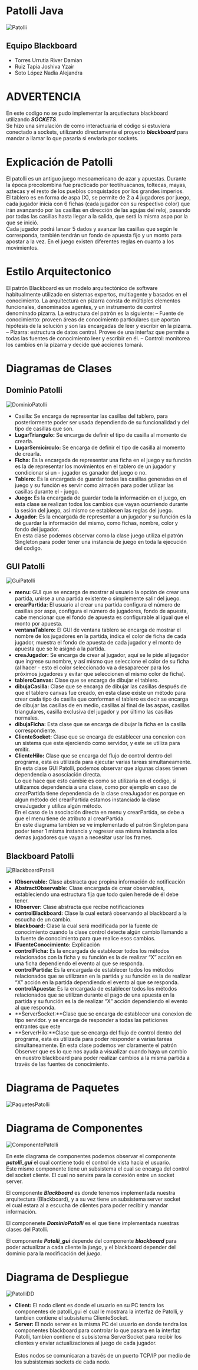 # Patolli Java
![Patolli](https://user-images.githubusercontent.com/75063620/204179461-c6c80d18-4fec-4db4-b7df-5784029cde75.png)

## Equipo Blackboard
- Torres Urrutia River Damian
- Ruiz Tapia Joshiva Yzair
- Soto López Nadia Alejandra

# ADVERTENCIA
En este codigo no se pudo implementar la arqutiectura blackboard utilizando ***SOCKETS***. <br>
Se hizo una simulación de como interactuaria el código si estuviera conectado a sockets, utilizando directamente el proyecto ***blackboard*** para mandar a llamar lo que pasaria si enviaria por sockets.

# Explicación de Patolli
El patolli es un antiguo juego mesoamericano de azar y apuestas. Durante la época precolombina fue practicado por teotihuacanos, toltecas, mayas, aztecas y el resto de los pueblos conquistados por los grandes imperios. <br>
El tablero es en forma de aspa (X), se permite de 2 a 4 jugadores por juego, cada jugador inicia con 6 fichas (cada jugador con su respectivo color) que irán avanzando por las casillas en dirección de las agujas del reloj, pasando por todas las casillas hasta llegar a la salida, que será la misma aspa por la que se inició.  <br>
Cada jugador podrá lanzar 5 dados y avanzar las casillas que según le corresponda, también tendrán un fondo de apuesta fijo y un monto para apostar a la vez. En el juego existen diferentes reglas en cuanto a los movimientos. 

# Estilo Arquitectonico
El patrón Blackboard es un modelo  arquitectónico de software habitualmente utilizado en sistemas expertos, multiagente y basados en el conocimiento.
La arquitectura en pizarra consta de múltiples elementos funcionales, denominados agentes, y un instrumento de control denominado pizarra.
La estructura del patrón es la siguiente:
– Fuente de conocimiento: proveen áreas de conocimiento particulares que aportan hipótesis de la solución y son las encargadas de leer y escribir en la pizarra.
– Pizarra: estructura de datos central. Provee de una interfaz que permite a todas las fuentes de conocimiento leer y escribir en él.
– Control: monitorea los cambios en la pizarra y decide qué acciones tomará.
 

# Diagramas de Clases

## Dominio Patolli
![DominioPatolli](https://user-images.githubusercontent.com/75063620/206385518-c59d5cc3-362a-4371-8e3e-caf90462a868.png)

- Casilla: Se encarga de representar las casillas del tablero, para posteriormente poder ser usada dependiendo de su funcionalidad y del tipo de casillas que son.
- **LugarTriangulo:** Se encarga de definir el tipo de casilla al momento de crearla.
- **LugarSemicirculo:** Se encarga de definir el tipo de casilla al momento de crearla.
- **Ficha:** Es la encargada de representar una ficha en el juego y su función es la de representar los movimientos en el tablero de un jugador y condicionar si un - jugador es ganador del juego o no.
- **Tablero:** Es la encargada de guardar todas las casillas generadas en el juego y su función es servir como almacén para poder utilizar las casillas durante el - juego.
- **Juego:** Es la encargada de guardar toda la información en el juego, en esta clase se realizan todos los cambios que vayan ocurriendo durante la sesión del juego, así mismo se establecen las reglas del juego.
- **Jugador:** Es la encargada de representar a un jugador y su función es la de guardar la información del mismo, como fichas, nombre, color y fondo del jugador. <br>
En esta clase podemos observar como la clase juego utiliza el patrón Singleton para poder tener una instancia de juego en toda la ejecución del codigo.

## GUI Patolli
![GuiPatolli](https://user-images.githubusercontent.com/75063620/206385548-4207b152-921f-4200-b1f4-3575ef2e0934.png)

- **menu:** GUI que se encarga de mostrar al usuario la opción de crear una partida, unirse a una partida existente o simplemente salir del juego.
- **crearPartida:** El usuario al crear una partida configura el número de casillas por aspa, configura el número de jugadores, fondo de apuesta, cabe mencionar que el fondo de apuesta es configurable al igual que el monto por apuesta.
- **ventanaTablero:** El GUI de ventana tablero se encarga de mostrar el nombre de los jugadores en la partida, indica el color de ficha de cada jugador, muestra el fondo de apuesta de cada jugador y el monto de apuesta que se le asignó a la partida.
- **creaJugador:** Se encarga de crear al jugador, aquí se le pide al jugador que ingrese su nombre, y así mismo que seleccione el color de su ficha (al hacer - esto el color seleccionado va a desaparecer para los próximos jugadores y evitar que seleccionen el mismo color de ficha).
- **tableroCanvas:** Clase que se encarga de dibujar el tablero.
- **dibujaCasilla:** Clase que se encarga de dibujar las casillas después de que el tablero canvas fue creado, en esta clase existe un método para crear cada tipo de casilla que conforman el tablero es decir se encarga de dibujar las casillas de en medio, casillas al final de las aspas, casillas triangulares, casilla exclusiva del jugador y por último las casillas normales.
- **dibujaFicha:** Esta clase que se encarga de dibujar la ficha en la casilla correspondiente.
- **ClienteSocket:** Clase que se encarga de establecer una conexion con un sistema que este ejerciendo como servidor, y este se utiliza para emitir.
- **ClienteHilo:** Clase que se encarga del flujo de control dentro del programa, esta es utilizada para ejecutar varias tareas simultaneamente.
<br>En esta clase GUI Patolli, podemos observar que algunas clases tienen dependencia o asosciación directa. <br>
Lo que hace que esto cambie es como se utilizaria en el codigo, si utilizamos dependencia a una clase, como por ejemplo en caso de crearPartida tiene dependencia de la clase creaJugador es porque en algun método del crearPartida estamos instanciado la clase creaJugador y utiliza algún método.<br>
En el caso de la asociación directa en menu y crearPartida, se debe a que el menu tiene de atributo al crearPartida.<br>
En este diagrama tambien se ve implementado el patrón Singleton para poder tener 1 misma instancia y regresar esa misma instancia a los demas jugadores que vayan a necesitar usar los frames.


## Blackboard Patolli
![BlackboardPatolli](https://user-images.githubusercontent.com/75063620/206385587-e5949baa-df2b-4d07-85ff-9d128aab25f1.png)

- **IObservable:** Clase abstracta que propina información de notificación
- **AbstractObservable:** Clase encargada de crear observables, estableciendo una estructura fija que todo quien heredé de él debe tener.
- **IObserver:** Clase abstracta que recibe notificaciones
- **controlBlackboard:** Clase la cual estará observando al blackboard a la escucha de un cambio.
- **blackboard:** Clase la cual será modificada por la fuente de conocimiento cuando la clase control detecte algún cambio llamando a la fuente de conocimiento para que realice esos cambios.
- **IFuenteConocimiento:** Explicación
- **controlFicha:** Es la encargada de establecer todos los métodos relacionados con la ficha y su función es la de realizar “X” acción en una ficha dependiendo el evento al que se responda.
- **controlPartida:** Es la encargada de establecer todos los métodos relacionados que se utilizaran en la partida y su función es la de realizar “X” acción en la partida dependiendo el evento al que se responda.
- **controlApuesta:** Es la encargada de establecer todos los métodos relacionados que se utilizan durante el pago de una apuesta en la partida y su función es la de realizar “X” acción dependiendo el evento al que responda.
- **ServerSocket:**Clase que se encarga de establecer una conexion de tipo servidor. y se encarga de responder a todas las peticiones entrantes que este
- **ServerHilo:**Clase que se encarga del flujo de control dentro del programa, esta es utilizada para poder responder a varias tareas simultaneamente.
En esta clase podemos ver claramente el patrón Observer que es lo que nos ayuda a visualizar cuando haya un cambio en nuestro blackboard para poder realizar cambios a la misma partida a través de las fuentes de conocimiento.

# Diagrama de Paquetes
![PaquetesPatolli](https://user-images.githubusercontent.com/75063620/206385626-945b6a7c-8886-413b-9fc5-09046dc20e9d.png)

# Diagrama de Componentes
![ComponentePatolli](https://user-images.githubusercontent.com/75063620/206385650-0b155c56-b5cc-4b8d-a64f-5d0cf30b67c9.png)

En este diagrama de componentes podemos observar el componente ***patolli_gui*** el cual contiene todo el control de vista hacia el usuario. <br>
Este mismo componente tiene un subsistema el cual se encarga del control del socket cliente. El cual no servira para la conexión entre un socket server.

El componente ***Blackboard*** es donde tenemos implementada nuestra arquitectura (Blackboard), y a su vez tiene un subsistema server socket <br>
el cual estara al a escucha de clientes para poder recibir y mandar información.

El componenete ***DominioPatolli*** es el que tiene implementada nuestras clases del Patolli.

El componente ***Patolli_gui*** depende del componente ***blackboard*** para poder actualizar a cada cliente la *juego*, y el blackboard depender del dominio para la modificación del *juego*.

# Diagrama de Despliegue
![PatolliDD](https://user-images.githubusercontent.com/75063620/204178947-0491a0b1-400e-4e2c-aabb-b1b399215795.png)

- **Client:** El nodo client es donde el usuario en su PC tendra los componentes de patolli_gui el cual le mostrara la interfaz de Patolli, y tambien contiene el subsistema ClienteSocket. <br>
- **Server:** El nodo server es la misma PC del usuario en donde tendra los componentes blackboard para controlar lo que pasara en la interfaz Patolli, tambien contiene el subsistema ServerSocket para recibir los clientes y enviar actualizaciones al juego de cada jugador. <br> <br>
Estos nodos se comunicaran a través de un puerto TCP/IP por medio de los subsistemas sockets de cada nodo.

